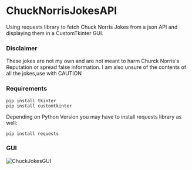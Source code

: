 # ChuckNorrisJokesAPI
Using requests library to fetch Chuck Norris Jokes from a json API and displaying them in a CustomTkinter GUI.
### Disclaimer
These jokes are not my own and are not meant to harm Churck Norris's Reputation or spread false information.
I am also unsure of the contents of all the jokes,use with CAUTION

### Requirements
```
pip install tkinter
pip install customtkinter
```
Depending on Python Version you may have to install requests library as well:
```
pip install requests
```
### GUI

![ChuckJokesGUI](https://user-images.githubusercontent.com/121186555/210901482-5af4c580-3417-488c-9647-1798d6021b70.PNG)
